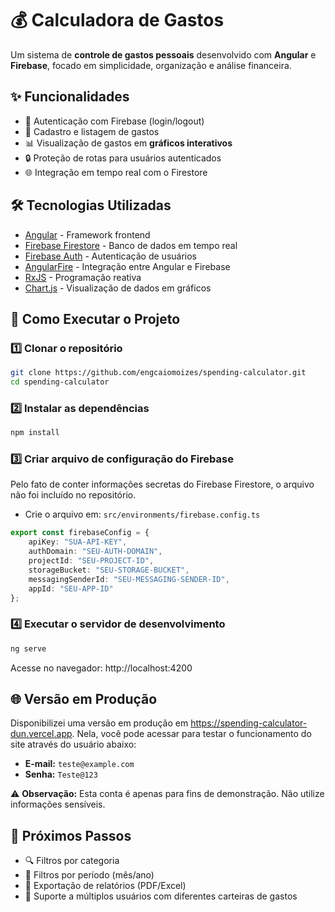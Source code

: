 # 💰 Calculadora de Gastos

Um sistema de **controle de gastos pessoais** desenvolvido com **Angular** e **Firebase**, focado em simplicidade, organização e análise financeira.

## ✨ Funcionalidades

- 🔑 Autenticação com Firebase (login/logout)
- 📝 Cadastro e listagem de gastos
- 📊 Visualização de gastos em **gráficos interativos**
- 🔒 Proteção de rotas para usuários autenticados
- 🌐 Integração em tempo real com o Firestore

## 🛠️ Tecnologias Utilizadas

- [Angular](https://angular.dev/) - Framework frontend
- [Firebase Firestore](https://firebase.google.com/docs/firestore) - Banco de dados em tempo real
- [Firebase Auth](https://firebase.google.com/docs/auth) - Autenticação de usuários
- [AngularFire](https://github.com/angular/angularfire) - Integração entre Angular e Firebase
- [RxJS](https://rxjs.dev/) - Programação reativa
- [Chart.js](https://www.chartjs.org/) - Visualização de dados em gráficos

## 🚀 Como Executar o Projeto

### 1️⃣ Clonar o repositório
```bash
git clone https://github.com/engcaiomoizes/spending-calculator.git
cd spending-calculator
```
### 2️⃣ Instalar as dependências
```bash
npm install
```

### 3️⃣ Criar arquivo de configuração do Firebase
Pelo fato de conter informações secretas do Firebase Firestore, o arquivo não foi incluído no repositório.

- Crie o arquivo em: `src/environments/firebase.config.ts`

```typescript
export const firebaseConfig = {
    apiKey: "SUA-API-KEY",
    authDomain: "SEU-AUTH-DOMAIN",
    projectId: "SEU-PROJECT-ID",
    storageBucket: "SEU-STORAGE-BUCKET",
    messagingSenderId: "SEU-MESSAGING-SENDER-ID",
    appId: "SEU-APP-ID"
};
```


### 4️⃣ Executar o servidor de desenvolvimento
```bash
ng serve
```

Acesse no navegador: http://localhost:4200

## 🌐 Versão em Produção

Disponibilizei uma versão em produção em https://spending-calculator-dun.vercel.app. Nela, você pode acessar para testar o funcionamento do site através do usuário abaixo:
- **E-mail:** `teste@example.com`
- **Senha:** `Teste@123`

⚠️ **Observação:** Esta conta é apenas para fins de demonstração. Não utilize informações sensíveis.

## 📌 Próximos Passos
- 🔍 Filtros por categoria
- 📅 Filtros por período (mês/ano)
- 📑 Exportação de relatórios (PDF/Excel)
- 👥 Suporte a múltiplos usuários com diferentes carteiras de gastos
